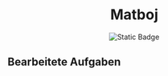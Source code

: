<h1 align="center">Matboj</h1>

<div align="center">
    <img alt="Static Badge" src="https://img.shields.io/badge/language-german-blue">
</div>

## Bearbeitete Aufgaben

